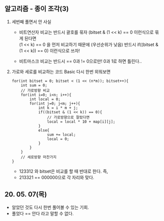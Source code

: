 ## 알고리즘 - 종이 조각(3)

 1. 세번째 풀면서 안 사실
    
    - 비트연산자 비교는 반드시 괄호를 묶자
      (bitset & (1 << k) == 0 이런식으로 묶게 된다면<br>
      (1 << k) == 0 을 먼저 비교하기 때문에 (우선순위가 낮음)
      반드시 if((bitset & (1 << k)) == 0) 이런식으로 쓰자!

    - 비트마스크 비교는 반드시 == 0과 != 0으로만!
      0과 1로 하면 틀린다..

 2. 가로와 세로를 비교하는 코드 Basic 다시 한번 외워보면

    ```
    for(int bitset = 0; bitset < (1 << (n*m)); bitset++){
        int sum = 0;
        // 가로방향 비교
        for(int i=0; i<n; i++){
            int local = 0;
            for(int j=0; j<m; j++){
                int k = i * m + j;
                if((bitset & (1 << k)) == 0){
                    // 가로방향으로 잘랐다면
                    local = local * 10 + map[i][j];
                }
                else{
                    sum += local;
                    local = 0;
                }
            }
        }
        // 세로방향 마찬가지
    }
    ```

    - 123312 와 bitset은 비교를 할 때 반대로 한다. 즉,
    - 213321 == 000000으로 각 자리와 맞다.


## 20. 05. 07(목)
 - 알았던 것도 다시 한번 풀어볼 수 있는 기회.
 - 풀었다 == 안다 라고 말할 수 없다. 

 

